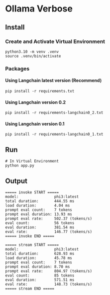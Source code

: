 # Ollama Verbose

## Install

### Create and Activate Virtual Environment

```shell
python3.10 -m venv .venv
source .venv/bin/activate
```

### Packages

#### Using Langchain latest version (**Recommend**)

```shell
pip install -r requirements.txt
```

#### Using Langchain version 0.2

```shell
pip install -r requirements-langchain0_2.txt
```

#### Using Langchain version 0.1

```shell
pip install -r requirements-langchain0_1.txt
```

## Run

```shell
# In Virtual Environment
python app.py
```

## Output

```text
===== invoke START =====
model:                phi3:latest
total duration:       444.55 ms
load duration:        4.04 ms
prompt eval count:    7 tokens
prompt eval duration: 13.93 ms
prompt eval rate:     502.37 (tokens/s)
eval count:           56 tokens
eval duration:        381.54 ms
eval rate:            146.77 (tokens/s)
===== invoke END =====

===== stream START =====
model:                phi3:latest
total duration:       628.93 ms
load duration:        45.78 ms
prompt eval count:    7 tokens
prompt eval duration: 8.70 ms
prompt eval rate:     804.97 (tokens/s)
eval count:           85 tokens
eval duration:        571.51 ms
eval rate:            148.73 (tokens/s)
===== stream END =====
```

